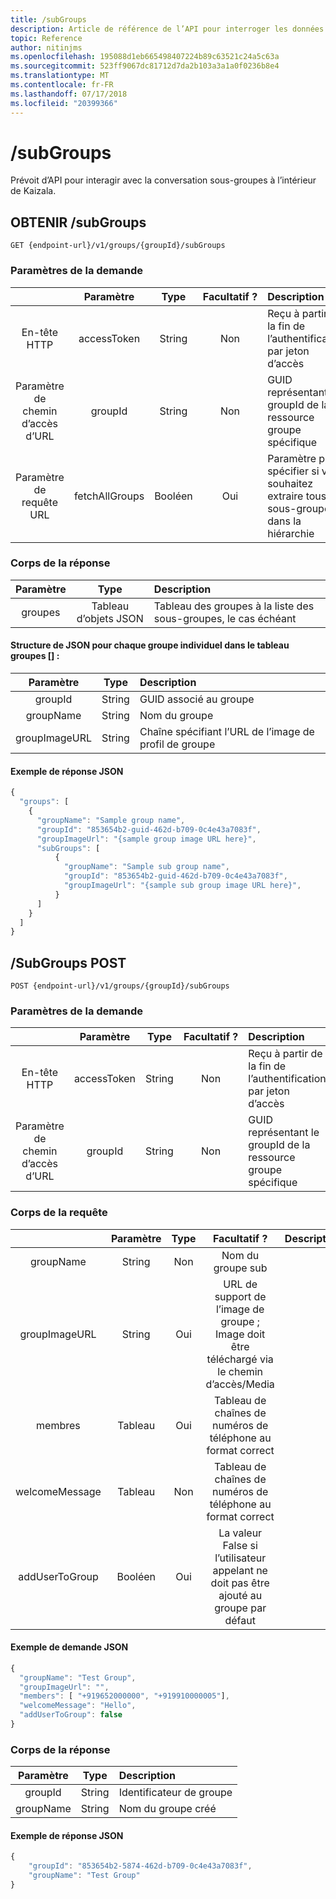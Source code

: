 ```yaml
---
title: /subGroups
description: Article de référence de l’API pour interroger les données sous-groupe
topic: Reference
author: nitinjms
ms.openlocfilehash: 195088d1eb665498407224b89c63521c24a5c63a
ms.sourcegitcommit: 523ff9067dc81712d7da2b103a3a1a0f0236b8e4
ms.translationtype: MT
ms.contentlocale: fr-FR
ms.lasthandoff: 07/17/2018
ms.locfileid: "20399366"
---
```

# <a name="subgroups"></a>/subGroups
Prévoit d’API pour interagir avec la conversation sous-groupes à l’intérieur de Kaizala.

## <a name="get-subgroups"></a>OBTENIR /subGroups

    GET {endpoint-url}/v1/groups/{groupId}/subGroups

### <a name="request-parameters"></a>Paramètres de la demande

|  | Paramètre | Type | Facultatif ? | Description |
| :---: | :---: | :---: | :---: | :--- |
| En-tête HTTP | accessToken | String | Non | Reçu à partir de la fin de l’authentification par jeton d’accès |
| Paramètre de chemin d’accès d’URL | groupId | String | Non | GUID représentant le groupId de la ressource groupe spécifique |
| Paramètre de requête URL | fetchAllGroups | Booléen | Oui | Paramètre pour spécifier si vous souhaitez extraire tous les sous-groupes dans la hiérarchie |

### <a name="response-body"></a>Corps de la réponse

| Paramètre | Type | Description |
| :---: | :---: | :--- |
| groupes | Tableau d’objets JSON | Tableau des groupes à la liste des sous-groupes, le cas échéant |

####  <a name="json-structure-for-each-individual-group-in-the-array-groups"></a>Structure de JSON pour chaque groupe individuel dans le tableau groupes [] :

| Paramètre | Type | Description |
| :---: | :---: | :--- |
| groupId | String | GUID associé au groupe |
| groupName | String | Nom du groupe |
| groupImageURL | String | Chaîne spécifiant l’URL de l’image de profil de groupe |

#### <a name="sample-json-response"></a>Exemple de réponse JSON

```javascript
{
  "groups": [
    {
      "groupName": "Sample group name",
      "groupId": "853654b2-guid-462d-b709-0c4e43a7083f",
      "groupImageUrl": "{sample group image URL here}",
      "subGroups": [
          {
            "groupName": "Sample sub group name",
            "groupId": "853654b2-guid-462d-b709-0c4e43a7083f",
            "groupImageUrl": "{sample sub group image URL here}",
          }
      ]
    }
  ]
}
```

## <a name="post-subgroups"></a>/SubGroups POST

    POST {endpoint-url}/v1/groups/{groupId}/subGroups

### <a name="request-parameters"></a>Paramètres de la demande

|  | Paramètre | Type | Facultatif ? | Description |
| :---: | :---: | :---: | :---: | :--- |
| En-tête HTTP | accessToken | String | Non | Reçu à partir de la fin de l’authentification par jeton d’accès |
| Paramètre de chemin d’accès d’URL | groupId | String | Non | GUID représentant le groupId de la ressource groupe spécifique |

### <a name="request-body"></a>Corps de la requête

|  | Paramètre | Type | Facultatif ? | Description |
| :---: | :---: | :---: | :---: | :--- |
| groupName | String | Non | Nom du groupe sub |
| groupImageURL | String | Oui | URL de support de l’image de groupe ; Image doit être téléchargé via le chemin d’accès/Media |
| membres | Tableau | Oui | Tableau de chaînes de numéros de téléphone au format correct |
| welcomeMessage | Tableau | Non | Tableau de chaînes de numéros de téléphone au format correct  |
| addUserToGroup | Booléen | Oui | La valeur False si l’utilisateur appelant ne doit pas être ajouté au groupe par défaut  |


#### <a name="sample-json-request"></a>Exemple de demande JSON

```javascript
{
  "groupName": "Test Group",
  "groupImageUrl": "",
  "members": [ "+919652000000", "+919910000005"],
  "welcomeMessage": "Hello",
  "addUserToGroup": false
}
```

### <a name="response-body"></a>Corps de la réponse

| Paramètre | Type | Description |
| :---: | :---: | :--- |
| groupId | String | Identificateur de groupe |
| groupName | String | Nom du groupe créé |


#### <a name="sample-json-response"></a>Exemple de réponse JSON

```javascript
{
    "groupId": "853654b2-5874-462d-b709-0c4e43a7083f",
    "groupName": "Test Group"
}
```
